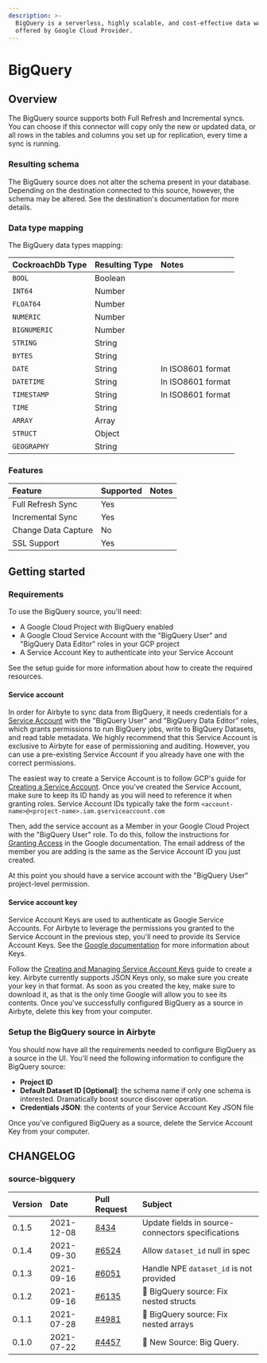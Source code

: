 ```yaml
---
description: >-
  BigQuery is a serverless, highly scalable, and cost-effective data warehouse
  offered by Google Cloud Provider.
---
```


# BigQuery

## Overview

The BigQuery source supports both Full Refresh and Incremental syncs. You can choose if this connector will copy only the new or updated data, or all rows in the tables and columns you set up for replication, every time a sync is running.

### Resulting schema

The BigQuery source does not alter the schema present in your database. Depending on the destination connected to this source, however, the schema may be altered. See the destination's documentation for more details.

### Data type mapping

The BigQuery data types mapping:

| CockroachDb Type | Resulting Type | Notes |
| :--- | :--- | :--- |
| `BOOL` | Boolean |  |
| `INT64` | Number |  |
| `FLOAT64` | Number |  |
| `NUMERIC` | Number |  |
| `BIGNUMERIC` | Number |  |
| `STRING` | String |  |
| `BYTES` | String |  |
| `DATE` | String | In ISO8601 format |
| `DATETIME` | String | In ISO8601 format |
| `TIMESTAMP` | String | In ISO8601 format |
| `TIME` | String |  |
| `ARRAY` | Array |  |
| `STRUCT` | Object |  |
| `GEOGRAPHY` | String |  |

### Features

| Feature | Supported | Notes |
| :--- | :--- | :--- |
| Full Refresh Sync | Yes |  |
| Incremental Sync | Yes |  |
| Change Data Capture | No |  |
| SSL Support | Yes |  |

## Getting started

### Requirements

To use the BigQuery source, you'll need:

* A Google Cloud Project with BigQuery enabled
* A Google Cloud Service Account with the "BigQuery User" and "BigQuery Data Editor" roles in your GCP project
* A Service Account Key to authenticate into your Service Account

See the setup guide for more information about how to create the required resources.

#### Service account

In order for Airbyte to sync data from BigQuery, it needs credentials for a [Service Account](https://cloud.google.com/iam/docs/service-accounts) with the "BigQuery User" and "BigQuery Data Editor" roles, which grants permissions to run BigQuery jobs, write to BigQuery Datasets, and read table metadata. We highly recommend that this Service Account is exclusive to Airbyte for ease of permissioning and auditing. However, you can use a pre-existing Service Account if you already have one with the correct permissions.

The easiest way to create a Service Account is to follow GCP's guide for [Creating a Service Account](https://cloud.google.com/iam/docs/creating-managing-service-accounts). Once you've created the Service Account, make sure to keep its ID handy as you will need to reference it when granting roles. Service Account IDs typically take the form `<account-name>@<project-name>.iam.gserviceaccount.com`

Then, add the service account as a Member in your Google Cloud Project with the "BigQuery User" role. To do this, follow the instructions for [Granting Access](https://cloud.google.com/iam/docs/granting-changing-revoking-access#granting-console) in the Google documentation. The email address of the member you are adding is the same as the Service Account ID you just created.

At this point you should have a service account with the "BigQuery User" project-level permission.

#### Service account key

Service Account Keys are used to authenticate as Google Service Accounts. For Airbyte to leverage the permissions you granted to the Service Account in the previous step, you'll need to provide its Service Account Keys. See the [Google documentation](https://cloud.google.com/iam/docs/service-accounts#service_account_keys) for more information about Keys.

Follow the [Creating and Managing Service Account Keys](https://cloud.google.com/iam/docs/creating-managing-service-account-keys) guide to create a key. Airbyte currently supports JSON Keys only, so make sure you create your key in that format. As soon as you created the key, make sure to download it, as that is the only time Google will allow you to see its contents. Once you've successfully configured BigQuery as a source in Airbyte, delete this key from your computer.

### Setup the BigQuery source in Airbyte

You should now have all the requirements needed to configure BigQuery as a source in the UI. You'll need the following information to configure the BigQuery source:

* **Project ID**
* **Default Dataset ID \[Optional\]**: the schema name if only one schema is interested. Dramatically boost source discover operation.
* **Credentials JSON**: the contents of your Service Account Key JSON file

Once you've configured BigQuery as a source, delete the Service Account Key from your computer.

## CHANGELOG

### source-bigquery

| Version | Date | Pull Request | Subject |
| :--- | :--- | :--- | :--- |
| 0.1.5 | 2021-12-08 | [8434](https://github.com/airbytehq/airbyte/pull/8434)   | Update fields in source-connectors specifications |
| 0.1.4 | 2021-09-30 | [\#6524](https://github.com/airbytehq/airbyte/pull/6524) | Allow `dataset_id` null in spec |
| 0.1.3 | 2021-09-16 | [\#6051](https://github.com/airbytehq/airbyte/pull/6051) | Handle NPE `dataset_id` is not provided |
| 0.1.2 | 2021-09-16 | [\#6135](https://github.com/airbytehq/airbyte/pull/6135) | 🐛 BigQuery source: Fix nested structs |
| 0.1.1 | 2021-07-28 | [\#4981](https://github.com/airbytehq/airbyte/pull/4981) | 🐛 BigQuery source: Fix nested arrays |
| 0.1.0 | 2021-07-22 | [\#4457](https://github.com/airbytehq/airbyte/pull/4457) | 🎉 New Source: Big Query. |

